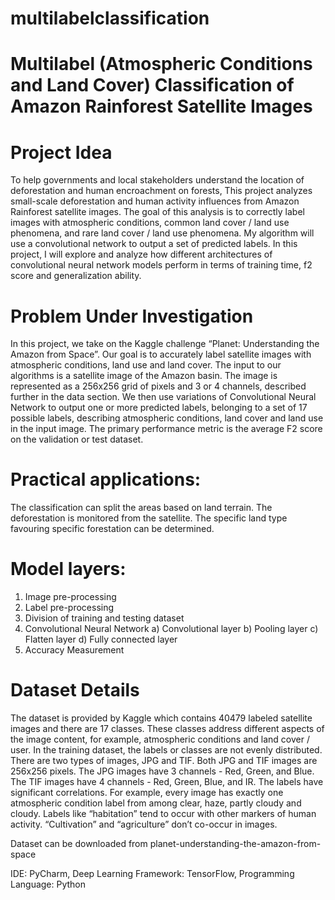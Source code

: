 # multilabelclassification
# Multilabel (Atmospheric Conditions and Land Cover) Classification of Amazon Rainforest Satellite Images
# Project Idea
To help governments and local stakeholders understand the location of deforestation and human encroachment on forests, This project analyzes small-scale deforestation and human activity influences from Amazon Rainforest satellite images. The goal of this analysis is to correctly label images with atmospheric conditions, common land cover / land use phenomena, and rare land cover / land use phenomena. My algorithm will use a convolutional network to output a set of predicted labels. In this project, I will explore and analyze how different architectures of convolutional neural network models perform in terms of training time, f2 score and generalization ability.

# Problem Under Investigation
In this project, we take on the Kaggle challenge “Planet: Understanding the Amazon from Space”. Our goal is to accurately label satellite images with atmospheric conditions, land use and land cover. The input to our algorithms is a satellite image of the Amazon basin. The image is represented as a 256x256 grid of pixels and 3 or 4 channels, described further in the data section. We then use variations of Convolutional Neural Network to output one or more predicted labels, belonging to a set of 17 possible labels, describing atmospheric conditions, land cover and land use in the input image. The primary performance metric is the average F2 score on the validation or test dataset.

# Practical applications:
The classification can split the areas based on land terrain.
The deforestation is monitored from the satellite.
The specific land type favouring specific forestation can be determined.

# Model layers:
1) Image pre-processing
2) Label pre-processing
3) Division of training and testing dataset
4) Convolutional Neural Network
a) Convolutional layer
b) Pooling layer
c) Flatten layer
d) Fully connected layer
5) Accuracy Measurement

# Dataset Details
The dataset is provided by Kaggle which contains 40479 labeled satellite images and there are 17 classes. These classes address different aspects of the image content, for example, atmospheric conditions and land cover / user. In the training dataset, the labels or classes are not evenly distributed. There are two types of images, JPG and TIF. Both JPG and TIF images are 256x256 pixels. The JPG images have 3 channels - Red, Green, and Blue. The TIF images have 4 channels - Red, Green, Blue, and IR. The labels have significant correlations. For example, every image has exactly one atmospheric condition label from among clear, haze, partly cloudy and cloudy. Labels like “habitation” tend to occur with other markers of human activity. “Cultivation” and “agriculture” don’t co-occur in images.

Dataset can be downloaded from planet-understanding-the-amazon-from-space

IDE: PyCharm, Deep Learning Framework: TensorFlow, Programming Language: Python
